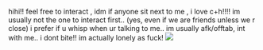 hihi!! feel free to interact , idm if anyone sit next to me , i love c+h!!!! im usually not the one to interact first.. (yes, even if we are friends unless we r close) i prefer if u whisp when ur talking to me.. im usually afk/offtab, int with me.. i dont bite!! 
im actually lonely as fuck!
  ![](https://komarev.com/ghpvc/?username=KAITO-V1)
